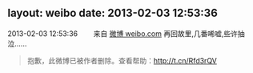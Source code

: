 layout: weibo
date: 2013-02-03 12:53:36
---
<meta name="referrer" content="no-referrer" />

2013-02-03 12:53:36  &nbsp;&nbsp;&nbsp;&nbsp;&nbsp;&nbsp; 来自 <a href="http://weibo.com/" rel="nofollow">微博 weibo.com</a>
再回故里,几番唏嘘,些许抽泣......
>  抱歉，此微博已被作者删除。查看帮助：http://t.cn/Rfd3rQV
